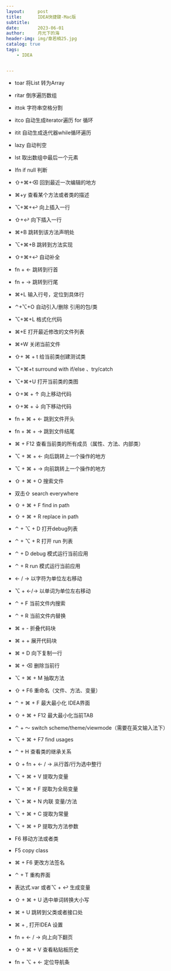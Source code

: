 ```yaml
---
layout:     post
title:      IDEA快捷键-Mac版
subtitle:   
date:       2023-06-01
author:     月光下的海
header-img: img/章若楠25.jpg
catalog: true
tags:
    - IDEA


---
```


- toar 将List 转为Array

- ritar 倒序遍历数组

- ittok 字符串空格分割

- itco 自动生成iterator遍历 for 循环

- itit 自动生成迭代器while循环遍历 

- lazy 自动判空

- lst 取出数组中最后一个元素

- Ifn if null 判断

- ⇧+⌘+⌫ 回到最近一次编辑的地方

- ⌘+y 查看某个方法或者类的描述

- ⌥+⌘+↩︎ 向上插入一行

- ⇧+↩︎ 向下插入一行

- ⌘+B 跳转到该方法声明处

- ⌥+⌘+B 跳转到方法实现

- ⇧+⌘+↩︎ 自动补全

- fn + ← 跳转到行首

- fn + → 跳转到行尾

- ⌘+L 输入行号，定位到具体行

- ⌃+⌥+O 自动引入/删除 引用的包/类

- ⌥+⌘+L 格式化代码

- ⌘+E 打开最近修改的文件列表

- ⌘+W 关闭当前文件

- ⇧+ ⌘ + t 给当前类创建测试类

- ⌥+⌘+t  surround with if/else 、try/catch

- ⌥+⌘+U 打开当前类的类图

- ⇧+⌘ + ↑ 向上移动代码

- ⇧+⌘ + ↓ 向下移动代码

- fn + ⌘ + ← 跳到文件开头

- fn + ⌘ + → 跳到文件结尾

- ⌘ + F12 查看当前类的所有成员（属性、方法、内部类）

- ⌥ + ⌘ + ← 向后跳转上一个操作的地方

- ⌥ + ⌘ + → 向前跳转上一个操作的地方

- ⇧ + ⌘ + O 搜索文件

- 双击⇧ search everywhere

- ⇧ + ⌘ + F  find in path

- ⇧ + ⌘ + R  replace in path

- ⌃ + ⌥ + D 打开debug列表

- ⌃ + ⌥ + R 打开 run 列表

- ⌃ + D debug 模式运行当前应用

- ⌃ + R run 模式运行当前应用

- ← / → 以字符为单位左右移动

- ⌥ + ←/→ 以单词为单位左右移动

- ⌃ + F 当前文件内搜索

- ⌃ + R 当前文件内替换

- ⌘ + - 折叠代码块

- ⌘ + + 展开代码块

- ⌘ + D 向下复制一行

- ⌘ + ⌫ 删除当前行

- ⌥ + ⌘ + M 抽取方法

- ⇧ + F6 重命名（文件、方法、变量）

- ⌃ + ⌘ + F 最大最小化 IDEA界面

- ⇧ + ⌘ + F12 最大最小化当前TAB

- ⌃ + ～ switch scheme/theme/viewmode（需要在英文输入法下）

- ⌥ + ⌘ + F7 find usages

- ⌃ + H 查看类的继承关系

- ⇧ + fn + ← / → 从行首/行为选中整行

- ⌥ + ⌘ + V 提取为变量

- ⌥ + ⌘  + F 提取为全局变量

- ⌥ + ⌘ + N 内联 变量/方法

- ⌥ + ⌘ + C 提取为常量

- ⌥ + ⌘ + P 提取为方法参数

- F6 移动方法或者类

- F5 copy class

- ⌘ + F6 更改方法签名

- ⌃ + T 重构界面

- 表达式.var  或者⌥ + ↩︎  生成变量

- ⇧ + ⌘ + U 选中单词转换大小写

- ⌘ + U 跳转到父类或者接口处

- ⌘ + , 打开IDEA 设置

- fn + ← / → 向上向下翻页

- ⇧ + ⌘ + V 查看粘贴板历史

- fn + ⌥ + ← 定位导航条